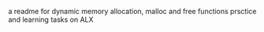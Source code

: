 a readme for dynamic memory allocation, malloc and free functions prsctice and
learning tasks on ALX
